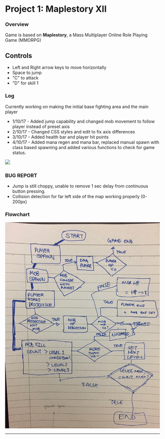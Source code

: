 # Project 1: Maplestory XII
### Overview

Game is based on **Maplestory**, a Mass Multiplayer Online Role Playing Game (MMORPG)
## Controls
- Left and Right arrow keys to move horizontally
- Space to jump
- "C" to attack
- "D" for skill 1


### Log
Currently working on making the initial base fighting area and the main player
* 1/10/17 - Added jump capability and changed mob movement to follow player instead of preset axis
* 2/10/17 - Changed CSS styles and edit to fix axis differences
* 3/10/17 - Added health bar and player hit points
* 4/10/17 - Added mana regen and mana bar, replaced manual spawn with class based spawning and added various functions to check for game status.

![](/assets/images/v2.png)
### **BUG REPORT**
  * Jump is still choppy, unable to remove 1 sec delay from continuous button pressing.
  * Collision detection for far left side of the map working properly (0-200px)


### Flowchart

![](/assets/images/flowchart.jpg)

---
